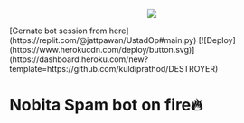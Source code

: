 <p align="center">
  <img src="https://telegra.ph/file/8c0c0dc2721c54857acf0.jpg">
  </p>
[Gernate bot session from here](https://replit.com/@jattpawan/UstadOp#main.py)
[![Deploy](https://www.herokucdn.com/deploy/button.svg)](https://dashboard.heroku.com/new?template=https://github.com/kuldiprathod/DESTROYER)


# Nobita Spam bot on fire🔥
